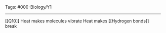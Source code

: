 Tags: #000-Biology/Y1

---
[[Q10]]
Heat makes molecules vibrate
Heat makes [[Hydrogen bonds]] break
